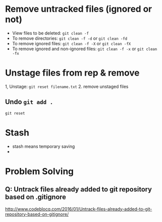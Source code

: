 
# Remove untracked files (ignored or not)

- View files to be deleted: `git clean -f`
- To remove directories: `git clean -f -d` or `git clean -fd`
- To remove ignored files: `git clean -f -X` or `git clean -fX`
- To remove ignored and non-ignored files: `git clean -f -x` or `git clean -fx`

# Unstage files from rep & remove 

1, Unstage: `git reset filename.txt`
2. remove unstaged files 

## Undo `git add .`

`git reset`
 

# Stash 

- stash means temporary saving 
- 


# Problem Solving 

## Q: Untrack files already added to git repository based on .gitignore


 http://www.codeblocq.com/2016/01/Untrack-files-already-added-to-git-repository-based-on-gitignore/





<!--stackedit_data:
eyJoaXN0b3J5IjpbLTk2MTA3Njg5NiwtMTUyMjYxMDUyXX0=
-->
